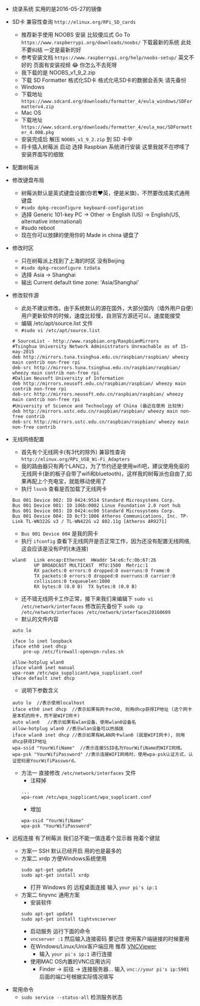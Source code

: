 * 烧录系统 实用的是2016-05-27的镜像
* SD卡 兼容性查询 `http://elinux.org/RPi_SD_cards`
  * 推荐新手使用 NOOBS 安装 比较傻瓜式 Go To `https://www.raspberrypi.org/downloads/noobs/` 下载最新的系统 此处不要纠结 一定是最新的好
  * 参考安装文档 `https://www.raspberrypi.org/help/noobs-setup/` 英文不好的 页面有安装视频 😂 你怎么不去死呀
  * 我下载的是 NOOBS_v1_9_2.zip
  * 下载 SD Formatter 格式化SD卡 格式化吼SD卡的数据会丢失 请先备份
  * Windows
  * 下载地址 `https://www.sdcard.org/downloads/formatter_4/eula_windows/SDFormatterv4.zip`
  * Mac OS
  * 下载地址 `https://www.sdcard.org/downloads/formatter_4/eula_mac/SDFormatter_4.00B.pkg`
  * 安装完成后 解压 `NOOBS_v1_9_2.zip` 到 SD 卡中
  * 将卡插入树莓派 启动 选择 Raspbian 系统进行安装 这里我就不在啰嗦了 安装界面写的细致

* 配置树莓派

* 修改键盘布局
  * 树莓派默认是英式键盘设置(你若❤️英，便是米旗)，不然要改成美式通用键盘
  *  `#sudo dpkg-reconfigure keyboard-configuration`
  * 选择 Generic 101-key PC -> Other -> English (US) -> English(US, alternative international)
  * #sudo reboot
  * 现在你可以放肆的使用你的 Made in china 键盘了

* 修改时区
  * 只在树莓派上找到了上海的时区 没有Beijing
  * `#sudo dpkg-reconfigure tzdata`
  * 选择 Asia -> Shanghai
  * 输出 Current default time zone: 'Asia/Shanghai'

* 修改软件源
  * 此处不建议修改。由于系统默认的源在国外，大部分国内（墙外用户自便）用户更新软件的时候，速度比较慢，自测官方源还可以，速度能接受
  * 编辑 /etc/apt/source.list 文件
  * `#sudo vi /etc/apt/source.list`
  ``` code
  # SourceList - http://www.raspbian.org/RaspbianMirrors
  #Tsinghua University Network Administrators Unreachable as of 15-may-2015
  deb http://mirrors.tuna.tsinghua.edu.cn/raspbian/raspbian/ wheezy main contrib non-free rpi
  deb-src http://mirrors.tuna.tsinghua.edu.cn/raspbian/raspbian/ wheezy main contrib non-free rpi
  #Dalian Neusoft University of Information
  deb http://mirrors.neusoft.edu.cn/raspbian/raspbian/ wheezy main contrib non-free rpi
  deb-src http://mirrors.neusoft.edu.cn/raspbian/raspbian/ wheezy main contrib non-free rpi
  #University of Science and Technology of China (最近在使用 比较快)
  deb http://mirrors.ustc.edu.cn/raspbian/raspbian/ wheezy main non-free contrib
  deb-src http://mirrors.ustc.edu.cn/raspbian/raspbian/ wheezy main non-free contrib
  ```
* 无线网络配置
  * 首先有个无线网卡(有3代的除外) 兼容性查询 `http://elinux.org/RPi_USB_Wi-Fi_Adapters`
  * 我的路由器只有两个LAN口，为了节约还是使用wifi吧，建议使用免驱的无线网卡(新的板子自带了wifi和bluetooth)，这样我的树莓派也自由了,如果再配上个充电宝，就能移动使用了
  * 执行 `lsusb` 查看是否加载了无线网卡
  ``` code
  Bus 001 Device 002: ID 0424:9514 Standard Microsystems Corp.
  Bus 001 Device 001: ID 1d6b:0002 Linux Foundation 2.0 root hub
  Bus 001 Device 003: ID 0424:ec00 Standard Microsystems Corp.
  Bus 001 Device 004: ID 0cf3:1006 Atheros Communications, Inc. TP-Link TL-WN322G v3 / TL-WN422G v2 802.11g [Atheros AR9271]
  ```
  * `Bus 001 Device 004` 是我的网卡
  * 执行 `ifconfig` 查看下无线网开是否正常工作，因为还没有配置无线网络,这会应该是没有IP的(未连接)
  ```
  wlan0   Link encap:Ethernet  HWaddr 54:e6:fc:0b:67:26  
          UP BROADCAST MULTICAST  MTU:1500  Metric:1
          RX packets:0 errors:0 dropped:0 overruns:0 frame:0
          TX packets:0 errors:0 dropped:0 overruns:0 carrier:0
          collisions:0 txqueuelen:1000
          RX bytes:0 (0.0 B)  TX bytes:0 (0.0 B)
  ```
  * 还不错无线网卡工作正常，接下来我们来编辑下 `sudo vi /etc/network/interfaces` 修改前先备份下 `sudo cp /etc/network/interfaces /etc/network/interfaces20160609`
  * 默认的文件内容
  ```
  auto lo

  iface lo inet loopback
  iface eth0 inet dhcp
      pre-up /etc/firewall-openvpn-rules.sh

  allow-hotplug wlan0
  iface wlan0 inet manual
  wpa-roam /etc/wpa_supplicant/wpa_supplicant.conf
  iface default inet dhcp
  ```
  * 说明下参数含义
  ```
  auto lo  //表示使用localhost
  iface eth0 inet dhcp  //表示如果有网卡ech0, 则用dhcp获得IP地址 (这个网卡是本机的网卡，而不是WIFI网卡)
  auto wlan0   //表示如果有wlan设备，使用wlan0设备名
  allow-hotplug wlan0 //表示wlan设备可以热插拨
  iface wlan0 inet dhcp //表示如果有WLAN网卡wlan0 (就是WIFI网卡), 则用dhcp获得IP地址
  wpa-ssid "YourWifiName"  //表示连接SSID名为YourWifiName的WIFI网络。
  wpa-psk "YourWifiPassword" //表示连接WIFI网络时，使用wpa-psk认证方式，认证密码是YourWifiPassword。
  ```
  * 方法一 直接修改 `/etc/network/interfaces` 文件
    * 注释掉
    ```
    ...
    wpa-roam /etc/wpa_supplicant/wpa_supplicant.conf
    ```
    * 增加
    ```
    wpa-ssid "YourWifiName"
    wpa-psk "YourWifiPassword"
    ```

* 远程连接 有了树莓派 我们总不能一值连着个显示器 拖着个键鼠
  * 方案一 SSH 默认已经开启 用的也是最多的
  * 方案二 xrdp 方便Windows系统使用
    ```
    sudo apt-get update
    sudo apt-get install xrdp
    ```
    * 打开 Windows 的 远程桌面连接 输入 `your pi's ip:1`
  * 方案二 tinyvnc 通用方案
    * 安装软件
    ```
    sudo apt-get update
    sudo apt-get install tightvncserver
    ```
    * 启动服务 运行下面的命令
    * `vncserver :1` 然后输入连接密码 要记住 使用客户端链接的时候要用
    * 在Windows/Linux/Unix客户端应用 推荐 [VNCViewer](http://www.realvnc.com "www.realvnc.com")
      * 输入 `your pi's ip:1` 进行连接
    * 使用MAC OS内置的VNC应用访问
      * Finder -> 前往 -> 连接服务器... 输入 `vnc://your pi's ip:5901` 后面的端口号根据实际情况填写

- 常用命令
  - `sudo service --status-all` 检测服务状态
